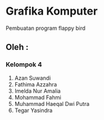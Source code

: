 # Grafika Komputer
Pembuatan program flappy bird

## Oleh :
### Kelompok 4
1. Azan Suwandi
2. Fathima Azzahra
3. Imelda Nur Amalia
4. Mohammad Fahmi
5. Muhammad Haeqal Dwi Putra
6. Tegar Yasindra
